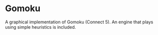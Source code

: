 # Gomoku
A graphical implementation of Gomoku (Connect 5). An engine that plays using simple heuristics is included. 
